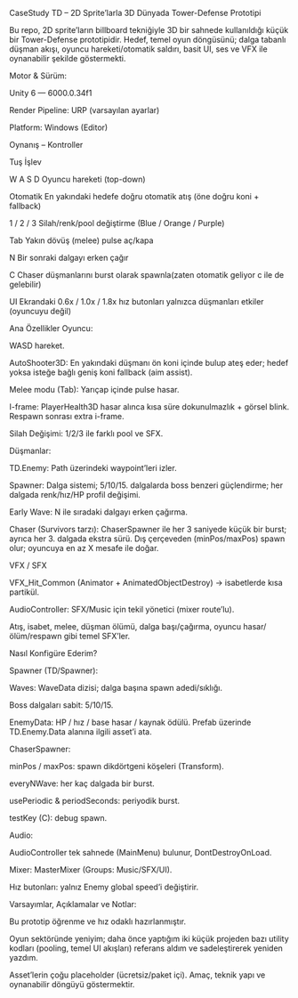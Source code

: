 CaseStudy TD – 2D Sprite’larla 3D Dünyada Tower-Defense Prototipi

Bu repo, 2D sprite’ların billboard tekniğiyle 3D bir sahnede kullanıldığı küçük bir Tower-Defense prototipidir. Hedef, temel oyun döngüsünü; dalga tabanlı düşman akışı, oyuncu hareketi/otomatik saldırı, basit UI, ses ve VFX ile oynanabilir şekilde göstermekti.

Motor & Sürüm:

Unity 6 — 6000.0.34f1

Render Pipeline: URP (varsayılan ayarlar)

Platform: Windows (Editor)


Oynanış – Kontroller

Tuş	            İşlev

W A S D	            Oyuncu hareketi (top-down)

Otomatik           En yakındaki hedefe doğru otomatik atış (öne doğru koni + fallback)

1 / 2 / 3	          Silah/renk/pool değiştirme (Blue / Orange / Purple)

Tab		            Yakın dövüş (melee) pulse aç/kapa


N		            Bir sonraki dalgayı erken çağır

C		          Chaser düşmanlarını burst olarak spawnla(zaten otomatik geliyor c ile de gelebilir)

UI		        Ekrandaki 0.6x / 1.0x / 1.8x hız butonları yalnızca düşmanları etkiler (oyuncuyu değil)

Ana Özellikler
Oyuncu:

WASD hareket.

AutoShooter3D: En yakındaki düşmanı ön koni içinde bulup ateş eder; hedef yoksa isteğe bağlı geniş koni fallback (aim assist).

Melee modu (Tab): Yarıçap içinde pulse hasar.

I-frame: PlayerHealth3D hasar alınca kısa süre dokunulmazlık + görsel blink. Respawn sonrası extra i-frame.

Silah Değişimi: 1/2/3 ile farklı pool ve SFX.

Düşmanlar:

TD.Enemy: Path üzerindeki waypoint’leri izler.

Spawner: Dalga sistemi; 5/10/15. dalgalarda boss benzeri güçlendirme; her dalgada renk/hız/HP profil değişimi.

Early Wave: N ile sıradaki dalgayı erken çağırma.

Chaser (Survivors tarzı): ChaserSpawner ile her 3 saniyede küçük bir burst; ayrıca her 3. dalgada ekstra sürü. Dış çerçeveden (minPos/maxPos) spawn olur; oyuncuya en az X mesafe ile doğar.

VFX / SFX

VFX_Hit_Common (Animator + AnimatedObjectDestroy) → isabetlerde kısa partikül.

AudioController: SFX/Music için tekil yönetici (mixer route’lu).

Atış, isabet, melee, düşman ölümü, dalga başı/çağırma, oyuncu hasar/ölüm/respawn gibi temel SFX’ler.


Nasıl Konfigüre Ederim?

Spawner (TD/Spawner):

Waves: WaveData dizisi; dalga başına spawn adedi/sıklığı.

Boss dalgaları sabit: 5/10/15.

EnemyData: HP / hız / base hasar / kaynak ödülü. Prefab üzerinde TD.Enemy.Data alanına ilgili asset’i ata.

ChaserSpawner:

minPos / maxPos: spawn dikdörtgeni köşeleri (Transform).

everyNWave: her kaç dalgada bir burst.

usePeriodic & periodSeconds: periyodik burst.

testKey (C): debug spawn.

Audio:

AudioController tek sahnede (MainMenu) bulunur, DontDestroyOnLoad.

Mixer: MasterMixer (Groups: Music/SFX/UI).


Hız butonları: yalnız Enemy global speed’i değiştirir.


Varsayımlar, Açıklamalar ve Notlar:

Bu prototip öğrenme ve hız odaklı hazırlanmıştır.

Oyun sektöründe yeniyim; daha önce yaptığım iki küçük projeden bazı utility kodları (pooling, temel UI akışları) referans aldım ve sadeleştirerek yeniden yazdım.

Asset’lerin çoğu placeholder (ücretsiz/paket içi). Amaç, teknik yapı ve oynanabilir döngüyü göstermektir.

